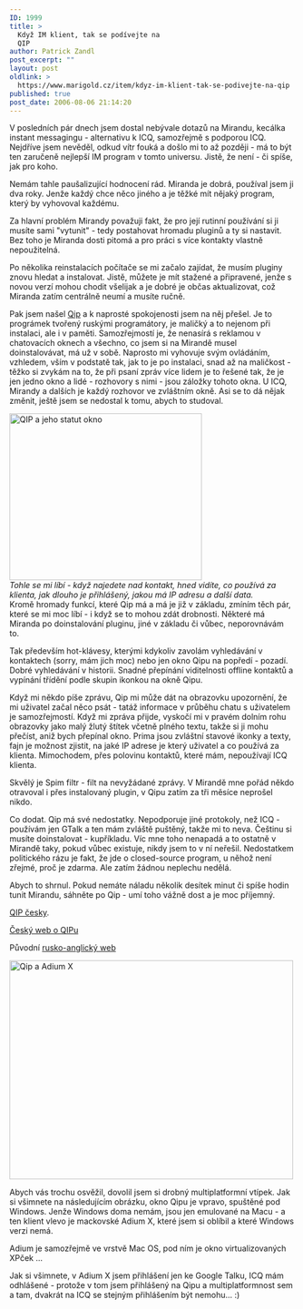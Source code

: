 ```yaml
---
ID: 1999
title: >
  Když IM klient, tak se podívejte na
  QIP
author: Patrick Zandl
post_excerpt: ""
layout: post
oldlink: >
  https://www.marigold.cz/item/kdyz-im-klient-tak-se-podivejte-na-qip
published: true
post_date: 2006-08-06 21:14:20
---
```

<p>V posledních pár dnech jsem dostal nebývale dotazů na Mirandu, kecálka instant messagingu - alternativu k ICQ, samozřejmě s podporou ICQ. Nejdříve jsem nevěděl, odkud vítr fouká a došlo mi to až později - má to být ten zaručeně nejlepší IM program v tomto universu. Jistě, že není - či spíše, jak pro koho.</p>

<p>Nemám tahle paušalizující hodnocení rád. Miranda je dobrá, používal jsem ji dva roky. Jenže každý chce něco jiného a je těžké mít nějaký program, který by vyhovoval každému. </p>

<p>Za hlavní problém Mirandy považuji fakt, že pro její rutinní používání si ji musíte sami "vytunit" - tedy postahovat hromadu pluginů a ty si nastavit. Bez toho je Miranda dosti pitomá a pro práci s více kontakty vlastně nepoužitelná. </p>

<p>Po několika reinstalacích  počítače se mi začalo zajídat, že musím pluginy znovu hledat a instalovat. Jistě, můžete je mít stažené a připravené, jenže s novou verzí mohou chodit všelijak a je dobré je občas aktualizovat, což Miranda zatím centrálně neumí a musíte ručně. </p>

<p>Pak jsem našel <a href="http://www.qip.ru">Qip</a> a k naprosté spokojenosti jsem na něj přešel. Je to prográmek tvořený ruskými programátory, je maličký a to nejenom při instalaci, ale i v paměti. Samozřejmostí je, že nenasírá s reklamou v chatovacích oknech a všechno, co jsem si na Mirandě musel doinstalovávat, má už v sobě. Naprosto mi vyhovuje svým ovládáním, vzhledem, vším v podstatě tak, jak to je po instalaci, snad až na maličkost - těžko si zvykám na to, že při psaní zpráv více lidem je to řešené tak, že je jen jedno okno a lidé - rozhovory s nimi - jsou záložky tohoto okna. U ICQ, Mirandy a dalších je každý rozhovor ve zvláštním okně. Asi se to dá nějak změnit, ještě jsem se nedostal k tomu, abych to studoval. </p>

<div class="rightbox"><img src="/wp-content/uploads/20060806-qip-statut.png" alt="QIP a jeho statut okno" width="339" height="294" /><br/><em>Tohle se mi líbí - když najedete nad kontakt, hned vidíte, co používá za klienta, jak dlouho je přihlášený, jakou má IP adresu a další data. </em></div>Kromě hromady funkcí, které Qip má a má je již v základu, zmíním těch pár, které se mi moc líbí - i když se to mohou zdát drobnosti. Některé má Miranda po doinstalování pluginu, jiné v základu či vůbec, neporovnávám to. </p>

<p>Tak především hot-klávesy, kterými kdykoliv zavolám vyhledávání v kontaktech (sorry, mám jich moc) nebo jen okno Qipu na popředí - pozadí. Dobré vyhledávání v historii. Snadné přepínání viditelnosti offline kontaktů a vypínání třídění podle skupin ikonkou na okně Qipu. </p>

<p>Když mi někdo píše zprávu, Qip mi může dát na obrazovku upozornění, že mi uživatel začal něco psát - tatáž informace v průběhu chatu s uživatelem je samozřejmostí. Když mi zpráva přijde, vyskočí mi v pravém dolním rohu obrazovky jako malý žlutý štítek včetně plného textu, takže si ji mohu přečíst, aniž bych přepínal okno. Prima jsou zvláštní stavové ikonky a texty, fajn je možnost zjistit, na jaké IP adrese je který uživatel a co používá za klienta. Mimochodem, přes polovinu kontaktů, které mám, nepoužívají ICQ klienta. </p>

<p>Skvělý je Spim filtr - filt na nevyžádané zprávy. V Mirandě mne pořád někdo otravoval i přes instalovaný plugin, v Qipu zatím za tři měsíce neprošel nikdo. </p>

<p>Co dodat. Qip má své nedostatky. Nepodporuje jiné protokoly, než ICQ - používám jen GTalk a ten mám zvláště puštěný, takže mi to neva. Češtinu si musíte doinstalovat - kupříkladu. Víc mne toho nenapadá a to ostatně v Mirandě taky, pokud vůbec existuje, nikdy jsem to v ní neřešil. Nedostatkem politického rázu je fakt, že jde o closed-source program, u něhož není zřejmé, proč je zdarma. Ale zatím žádnou neplechu nedělá.</p>

<p>Abych to shrnul. Pokud nemáte náladu několik desítek minut či spíše hodin tunit Mirandu, sáhněte po Qip - umí toho vážně dost a je moc příjemný. </p>

<p><a href="http://qip-cesky.wz.cz/">QIP česky</a>.</p>

<p><a href="http://www.jptuning.net">Český web o QIPu</a></p>

<p>Původní <a href="http://www.qip.ru">rusko-anglický web</a></p>

<p><img src="/wp-content/uploads/20060806-qip-adium.png" alt="Qip a Adium X" width="500" height="386" /></p>

<p>Abych vás trochu osvěžil, dovolil jsem si drobný multiplatformní vtípek. Jak si všimnete na následujícím obrázku, okno Qipu je vpravo, spuštěné pod Windows. Jenže Windows doma nemám, jsou jen emulované na Macu - a ten klient vlevo je mackovské Adium X, které jsem si oblíbil a které Windows verzi nemá. </p>

<p>Adium je samozřejmě ve vrstvě Mac OS, pod ním je okno virtualizovaných XPček ... </p>

<p>Jak si všimnete, v Adium X jsem přihlášení jen ke Google Talku, ICQ mám odhlášené - protože v tom jsem přihlášený na Qipu a multiplatformnost sem a tam, dvakrát na ICQ se stejným přihlášením být nemohu... :)
</p>
